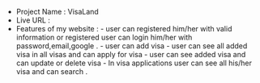 * Project Name : VisaLand
* Live URL :
* Features of my website :
                         - user can registered him/her with valid information or registered user can login  him/her with password,email,google .
                         - user can add visa
                         - user can see all added visa in all visas and can apply for visa
                         - user can see added visa and can update or delete visa
                         - In visa applications user can see all his/her visa and can search .
